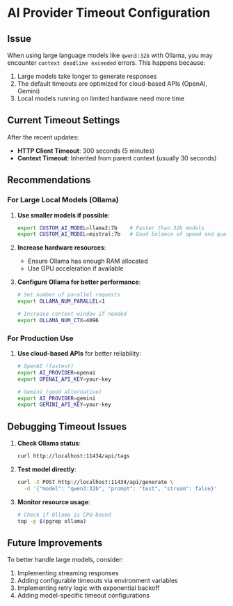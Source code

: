 # AI Provider Timeout Configuration

## Issue

When using large language models like `qwen3:32b` with Ollama, you may encounter `context deadline exceeded` errors. This happens because:

1. Large models take longer to generate responses
2. The default timeouts are optimized for cloud-based APIs (OpenAI, Gemini)
3. Local models running on limited hardware need more time

## Current Timeout Settings

After the recent updates:

- **HTTP Client Timeout**: 300 seconds (5 minutes)
- **Context Timeout**: Inherited from parent context (usually 30 seconds)

## Recommendations

### For Large Local Models (Ollama)

1. **Use smaller models if possible**:
   ```bash
   export CUSTOM_AI_MODEL=llama2:7b    # Faster than 32b models
   export CUSTOM_AI_MODEL=mistral:7b   # Good balance of speed and quality
   ```

2. **Increase hardware resources**:
   - Ensure Ollama has enough RAM allocated
   - Use GPU acceleration if available

3. **Configure Ollama for better performance**:
   ```bash
   # Set number of parallel requests
   export OLLAMA_NUM_PARALLEL=1
   
   # Increase context window if needed
   export OLLAMA_NUM_CTX=4096
   ```

### For Production Use

1. **Use cloud-based APIs** for better reliability:
   ```bash
   # OpenAI (fastest)
   export AI_PROVIDER=openai
   export OPENAI_API_KEY=your-key
   
   # Gemini (good alternative)
   export AI_PROVIDER=gemini
   export GEMINI_API_KEY=your-key
   ```

## Debugging Timeout Issues

1. **Check Ollama status**:
   ```bash
   curl http://localhost:11434/api/tags
   ```

2. **Test model directly**:
   ```bash
   curl -X POST http://localhost:11434/api/generate \
     -d '{"model": "qwen3:32b", "prompt": "test", "stream": false}'
   ```

3. **Monitor resource usage**:
   ```bash
   # Check if Ollama is CPU-bound
   top -p $(pgrep ollama)
   ```

## Future Improvements

To better handle large models, consider:

1. Implementing streaming responses
2. Adding configurable timeouts via environment variables
3. Implementing retry logic with exponential backoff
4. Adding model-specific timeout configurations